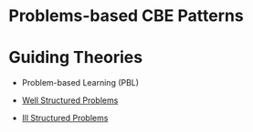 # Problems-based CBE Patterns

# Guiding Theories
-	Problem-based Learning (PBL)

- [Well Structured Problems](./WellStructuredProblem.md)
- [Ill Structured Problems](./IllStructuredProblem.md)